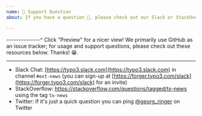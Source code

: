 ```yaml
---
name: 🤗 Support Question
about: If you have a question 💬, please check out our Slack or StackOverflow!

---
```


--------------^ Click "Preview" for a nicer view!
We primarily use GitHub as an issue tracker; for usage and support questions, please check out these resources below. Thanks! 😁.

---

* Slack Chat: [https://typo3.slack.com](https://typo3.slack.com) in channel `#ext-news` (you can sign-up at [https://forger.typo3.com/slack](https://forger.typo3.com/slack) for an invite)
* StackOverflow: https://stackoverflow.com/questions/tagged/tx-news using the tag `tx-news`
* Twitter: If it's just a quick question you can ping [@georg_ringer](https://twitter.com/georg_ringer) on Twitter
